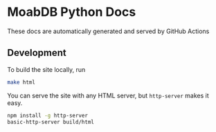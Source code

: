 # MoabDB Python Docs
These docs are automatically generated and served by GitHub Actions

## Development
To build the site locally, run
```bash
make html
```
You can serve the site with any HTML server, but ``http-server`` makes it easy.
```bash
npm install -g http-server
basic-http-server build/html
```
